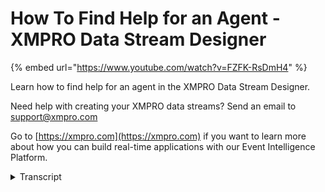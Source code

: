 # How To Find Help for an Agent - XMPRO Data Stream Designer
{% embed url="https://www.youtube.com/watch?v=FZFK-RsDmH4" %}

Learn how to find help for an agent in the XMPRO Data Stream Designer. 

Need help with creating your XMPRO data streams? Send an email to support@xmpro.com 

Go to [https://xmpro.com](https://xmpro.com) if you want to learn more about how you can build real-time applications with our Event Intelligence Platform.
<details>
<summary>Transcript</summary>welcome to another training video from

Exim Pro today we will be looking at how

to find help for an agent I have a

sequel listener agent here and I am

unsure how to use this agent how I would

go about finding help documentation for

the agent would be to click on it and

then click on the help button that

appears which will bring up some helpful

documentation about this agent each

agent has its own help page so if you

click on another agent and then click on

the Help button it will open its own

documentation there and this is how you

find out for an agent
</details>